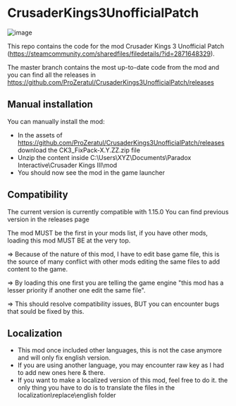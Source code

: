 # CrusaderKings3UnofficialPatch

![image](https://github.com/user-attachments/assets/1712db54-24bd-4a75-86d4-fdb283677ecd)

This repo contains the code for the mod Crusader Kings 3 Unofficial Patch (https://steamcommunity.com/sharedfiles/filedetails/?id=2871648329).

The master branch contains the most up-to-date code from the mod and you can find all the releases in https://github.com/ProZeratul/CrusaderKings3UnofficialPatch/releases

## Manual installation

You can manually install the mod:
  - In the assets of https://github.com/ProZeratul/CrusaderKings3UnofficialPatch/releases download the CK3_FixPack-X.Y.ZZ.zip file
  - Unzip the content inside C:\Users\XYZ\Documents\Paradox Interactive\Crusader Kings III\mod
  - You should now see the mod in the game launcher

## Compatibility

The current version is currently compatible with 1.15.0
You can find previous version in the releases page

The mod MUST be the first in your mods list, if you have other mods, loading this mod MUST BE at the very top.

=> Because of the nature of this mod, I have to edit base game file, this is the source of many conflict with other mods editing the same files to add content to the game.

=> By loading this one first you are telling the game engine "this mod has a lesser priority if another one edit the same file".

=> This should resolve compatibility issues, BUT you can encounter bugs that sould be fixed by this.

## Localization

- This mod once included other languages, this is not the case anymore and will only fix english version.
- If you are using another language, you may encounter raw key as I had to add new ones here & there.
- If you want to make a localized version of this mod, feel free to do it. the only thing you have to do is to translate the files in the localization\replace\english folder
